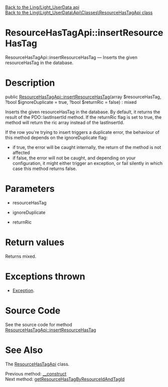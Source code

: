[Back to the Ling/Light_UserData api](https://github.com/lingtalfi/Light_UserData/blob/master/doc/api/Ling/Light_UserData.md)<br>
[Back to the Ling\Light_UserData\Api\Classes\ResourceHasTagApi class](https://github.com/lingtalfi/Light_UserData/blob/master/doc/api/Ling/Light_UserData/Api/Classes/ResourceHasTagApi.md)


ResourceHasTagApi::insertResourceHasTag
================



ResourceHasTagApi::insertResourceHasTag — Inserts the given resourceHasTag in the database.




Description
================


public [ResourceHasTagApi::insertResourceHasTag](https://github.com/lingtalfi/Light_UserData/blob/master/doc/api/Ling/Light_UserData/Api/Classes/ResourceHasTagApi/insertResourceHasTag.md)(array $resourceHasTag, ?bool $ignoreDuplicate = true, ?bool $returnRic = false) : mixed




Inserts the given resourceHasTag in the database.
By default, it returns the result of the PDO::lastInsertId method.
If the returnRic flag is set to true, the method will return the ric array instead of the lastInsertId.


If the row you're trying to insert triggers a duplicate error, the behaviour of this method depends on
the ignoreDuplicate flag:
- if true, the error will be caught internally, the return of the method is not affected
- if false, the error will not be caught, and depending on your configuration, it might either
         trigger an exception, or fail silently in which case this method returns false.




Parameters
================


- resourceHasTag

    

- ignoreDuplicate

    

- returnRic

    


Return values
================

Returns mixed.


Exceptions thrown
================

- [Exception](http://php.net/manual/en/class.exception.php).&nbsp;







Source Code
===========
See the source code for method [ResourceHasTagApi::insertResourceHasTag](https://github.com/lingtalfi/Light_UserData/blob/master/Api/Classes/ResourceHasTagApi.php#L33-L73)


See Also
================

The [ResourceHasTagApi](https://github.com/lingtalfi/Light_UserData/blob/master/doc/api/Ling/Light_UserData/Api/Classes/ResourceHasTagApi.md) class.

Previous method: [__construct](https://github.com/lingtalfi/Light_UserData/blob/master/doc/api/Ling/Light_UserData/Api/Classes/ResourceHasTagApi/__construct.md)<br>Next method: [getResourceHasTagByResourceIdAndTagId](https://github.com/lingtalfi/Light_UserData/blob/master/doc/api/Ling/Light_UserData/Api/Classes/ResourceHasTagApi/getResourceHasTagByResourceIdAndTagId.md)<br>


